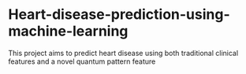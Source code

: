 # Heart-disease-prediction-using-machine-learning
This project aims to predict heart disease using both traditional clinical features and a novel quantum pattern feature
